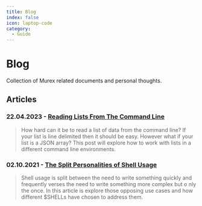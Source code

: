 ```yaml
---
title: Blog
index: false
icon: laptop-code
category:
  - Guide
---
```


# Blog

Collection of Murex related documents and personal thoughts.

## Articles

### 22.04.2023 - [Reading Lists From The Command Line](reading_lists.md)

> How hard can it be to read a list of data from the command line? If your list is line delimited then it should be easy. However what
> if your list is a JSON array? This post will explore how to work with lists in a different command line environments.

### 02.10.2021 - [The Split Personalities of Shell Usage](split_personalities.md)

> Shell usage is split between the need to write something quickly and frequently verses the need to write something more complex but o
> nly the once. In this article is explore those opposing use cases and how different $SHELLs have chosen to address them.

